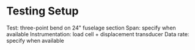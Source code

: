 # Testing Setup
Test: three-point bend on 24" fuselage section
Span: specify when available
Instrumentation: load cell + displacement transducer
Data rate: specify when available

